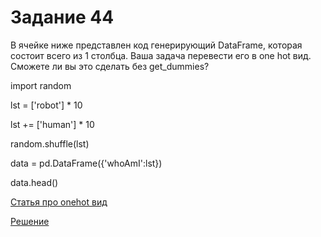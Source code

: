 # Задание 44

В ячейке ниже представлен код генерирующий DataFrame, которая состоит всего из 1 столбца. Ваша задача перевести его в one hot вид. Сможете ли вы это сделать без get_dummies?

import random

lst = ['robot'] * 10

lst += ['human'] * 10

random.shuffle(lst)

data = pd.DataFrame({'whoAmI':lst})

data.head()

[Статья про onehot вид](https://colab.research.google.com/drive/1qKamnDiRmpRZkpiqWPkunBdAhmzhMcGz?usp=sharing)

[Решение](https://colab.research.google.com/drive/13aZn1XVLjWLTo1hxcC8m32OhhifY15bv#scrollTo=0b-eZNWS5Pnl)